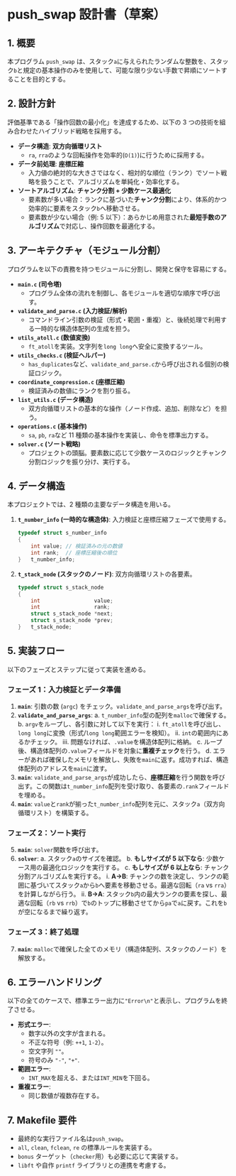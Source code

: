 # push_swap 設計書（草案）

## 1. 概要

本プログラム `push_swap` は、スタック`a`に与えられたランダムな整数を、スタック`b`と規定の基本操作のみを使用して、可能な限り少ない手数で昇順にソートすることを目的とする。

## 2. 設計方針

評価基準である「操作回数の最小化」を達成するため、以下の 3 つの技術を組み合わせたハイブリッド戦略を採用する。

- **データ構造**: **双方向循環リスト**
  - `ra`, `rra`のような回転操作を効率的(`O(1)`)に行うために採用する。
- **データ前処理**: **座標圧縮**
  - 入力値の絶対的な大きさではなく、相対的な順位（ランク）でソート戦略を扱うことで、アルゴリズムを単純化・効率化する。
- **ソートアルゴリズム**: **チャンク分割 + 少数ケース最適化**
  - 要素数が多い場合：ランクに基づいた**チャンク分割**により、体系的かつ効率的に要素をスタック`b`へ移動させる。
  - 要素数が少ない場合（例: 5 以下）：あらかじめ用意された**最短手数のアルゴリズム**で対応し、操作回数を最適化する。

## 3. アーキテクチャ（モジュール分割）

プログラムを以下の責務を持つモジュールに分割し、開発と保守を容易にする。

- **`main.c` (司令塔)**
  - プログラム全体の流れを制御し、各モジュールを適切な順序で呼び出す。
- **`validate_and_parse.c` (入力検証/解析)**
  - コマンドライン引数の検証（形式・範囲・重複）と、後続処理で利用する一時的な構造体配列の生成を担う。
- **`utils_atoll.c` (数値変換)**
  - `ft_atoll`を実装。文字列を`long long`へ安全に変換するツール。
- **`utils_checks.c` (検証ヘルパー)**
  - `has_duplicates`など、`validate_and_parse.c`から呼び出される個別の検証ロジック。
- **`coordinate_compression.c` (座標圧縮)**
  - 検証済みの数値にランクを割り振る。
- **`list_utils.c` (データ構造)**
  - 双方向循環リストの基本的な操作（ノード作成、追加、削除など）を担う。
- **`operations.c` (基本操作)**
  - `sa`, `pb`, `ra`など 11 種類の基本操作を実装し、命令を標準出力する。
- **`solver.c` (ソート戦略)**
  - プロジェクトの頭脳。要素数に応じて少数ケースのロジックとチャンク分割ロジックを振り分け、実行する。

## 4. データ構造

本プロジェクトでは、2 種類の主要なデータ構造を用いる。

1.  **`t_number_info` (一時的な構造体)**: 入力検証と座標圧縮フェーズで使用する。
    ```c
    typedef struct s_number_info
    {
        int value; // 検証済みの元の数値
        int rank;  // 座標圧縮後の順位
    }   t_number_info;
    ```
2.  **`t_stack_node` (スタックのノード)**: 双方向循環リストの各要素。
    ```c
    typedef struct s_stack_node
    {
        int                 value;
        int                 rank;
        struct s_stack_node *next;
        struct s_stack_node *prev;
    }   t_stack_node;
    ```

## 5. 実装フロー

以下のフェーズとステップに従って実装を進める。

### フェーズ 1：入力検証とデータ準備

1.  **`main`**: 引数の数 (`argc`) をチェック。`validate_and_parse_args`を呼び出す。
2.  **`validate_and_parse_args`**:
    a. `t_number_info`型の配列を`malloc`で確保する。
    b. `argv`をループし、各引数に対して以下を実行：
    i. `ft_atoll`を呼び出し、`long long`に変換（形式/`long long`範囲エラーを検知）。
    ii. `int`の範囲内にあるかチェック。
    iii. 問題なければ、`.value`を構造体配列に格納。
    c. ループ後、構造体配列の`.value`フィールドを対象に**重複チェック**を行う。
    d. エラーがあれば確保したメモリを解放し、失敗を`main`に返す。成功すれば、構造体配列のアドレスを`main`に渡す。
3.  **`main`**: `validate_and_parse_args`が成功したら、**座標圧縮**を行う関数を呼び出す。この関数は`t_number_info`配列を受け取り、各要素の`.rank`フィールドを埋める。
4.  **`main`**: `value`と`rank`が揃った`t_number_info`配列を元に、スタック`a`（双方向循環リスト）を構築する。

### フェーズ 2：ソート実行

5.  **`main`**: `solver`関数を呼び出す。
6.  **`solver`**:
    a. スタック`a`のサイズを確認。
    b. **もしサイズが 5 以下なら**: 少数ケース用の最適化ロジックを実行する。
    c. **もしサイズが 6 以上なら**: チャンク分割アルゴリズムを実行する。
    i. **A→B**: チャンクの数を決定し、ランクの範囲に基づいてスタック`a`から`b`へ要素を移動させる。最適な回転（`ra` vs `rra`）を計算しながら行う。
    ii. **B→A**: スタック`b`内の最大ランクの要素を探し、最適な回転（`rb` vs `rrb`）で`b`のトップに移動させてから`pa`で`a`に戻す。これを`b`が空になるまで繰り返す。

### フェーズ 3：終了処理

7.  **`main`**: `malloc`で確保した全てのメモリ（構造体配列、スタックのノード）を解放する。

## 6. エラーハンドリング

以下の全てのケースで、標準エラー出力に`"Error\n"`と表示し、プログラムを終了させる。

- **形式エラー**:
  - 数字以外の文字が含まれる。
  - 不正な符号（例: `++1`, `1-2`）。
  - 空文字列 `""`。
  - 符号のみ `"-"`, `"+"`.
- **範囲エラー**:
  - `INT_MAX`を超える、または`INT_MIN`を下回る。
- **重複エラー**:
  - 同じ数値が複数存在する。

## 7. Makefile 要件

- 最終的な実行ファイル名は`push_swap`。
- `all`, `clean`, `fclean`, `re` の標準ルールを実装する。
- `bonus` ターゲット（`checker`用）も必要に応じて実装する。
- `libft` や自作 `printf` ライブラリとの連携を考慮する。
